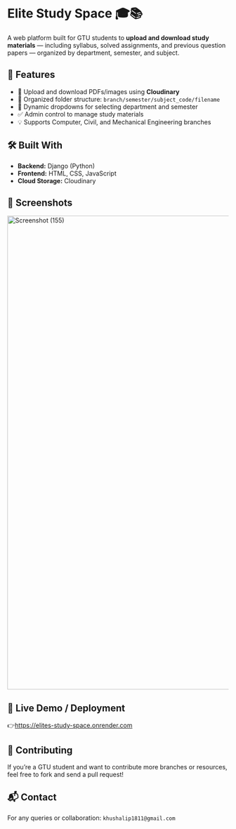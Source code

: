 # Elite Study Space 🎓📚

A web platform built for GTU students to **upload and download study materials** — including syllabus, solved assignments, and previous question papers — organized by department, semester, and subject.

## 🚀 Features
- 📁 Upload and download PDFs/images using **Cloudinary**
- 📂 Organized folder structure: `branch/semester/subject_code/filename`
- 🔽 Dynamic dropdowns for selecting department and semester
- ✅ Admin control to manage study materials
- 💡 Supports Computer, Civil, and Mechanical Engineering branches

## 🛠️ Built With
- **Backend:** Django (Python)
- **Frontend:** HTML, CSS, JavaScript
- **Cloud Storage:** Cloudinary

## 📸 Screenshots
<img width="1920" height="1080" alt="Screenshot (155)" src="https://github.com/user-attachments/assets/bdde5c24-4d54-4175-bb9f-41e4198bda11" />

## 🔗 Live Demo / Deployment
👉https://elites-study-space.onrender.com

## 🤝 Contributing
If you’re a GTU student and want to contribute more branches or resources, feel free to fork and send a pull request!

## 📬 Contact
For any queries or collaboration: `khushalip1811@gmail.com`
